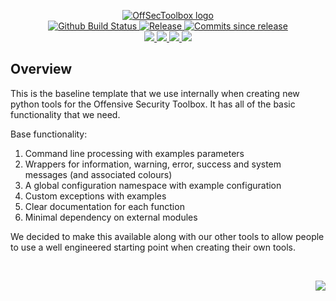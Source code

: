 <p align="center">
    <a href="https://github.com/OffSecToolbox/">
        <img src="https://cdn.wolfsoftware.com/assets/images/github/organisations/offsectoolbox/black-and-white-circle-256.png" alt="OffSecToolbox logo" />
    </a>
    <br />
    <a href="https://github.com/OffSecToolbox/baseline-project/actions/workflows/cicd-pipeline.yml">
        <img src="https://img.shields.io/github/actions/workflow/status/offsectoolbox/baseline-project/cicd-pipeline.yml?branch=master&label=CICD%20pipeline&style=for-the-badge" alt="Github Build Status" />
    </a>
    <a href="https://github.com/OffSecToolbox/baseline-project/releases/latest">
        <img src="https://img.shields.io/github/v/release/OffSecToolbox/baseline-project?color=blue&label=Latest%20Release&style=for-the-badge" alt="Release">
    </a>
    <a href="https://github.com/OffSecToolbox/baseline-project/releases/latest">
        <img src="https://img.shields.io/github/commits-since/OffSecToolbox/baseline-project/latest.svg?color=blue&style=for-the-badge" alt="Commits since release">
    </a>
    <br />
    <a href="https://github.com/OffSecToolbox/baseline-project/blob/master/.github/CODE_OF_CONDUCT.md">
        <img src="https://img.shields.io/badge/Code%20of%20Conduct-blue?style=for-the-badge" />
    </a>
    <a href="https://github.com/OffSecToolbox/baseline-project/blob/master/.github/CONTRIBUTING.md">
        <img src="https://img.shields.io/badge/Contributing-blue?style=for-the-badge" />
    </a>
    <a href="https://github.com/OffSecToolbox/baseline-project/blob/master/.github/SECURITY.md">
        <img src="https://img.shields.io/badge/Report%20Security%20Concern-blue?style=for-the-badge" />
    </a>
    <a href="https://github.com/OffSecToolbox/baseline-project/issues">
        <img src="https://img.shields.io/badge/Get%20Support-blue?style=for-the-badge" />
    </a>
</p>

## Overview

This is the baseline template that we use internally when creating new python tools for the Offensive Security Toolbox. It has all of the basic functionality
that we need.

Base functionality:

1. Command line processing with examples parameters
2. Wrappers for information, warning, error, success and system messages (and associated colours)
3. A global configuration namespace with example configuration
4. Custom exceptions with examples
5. Clear documentation for each function
6. Minimal dependency on external modules

We decided to make this available along with our other tools to allow people to use a well engineered starting point when creating their own tools.

<br />
<p align="right"><a href="https://wolfsoftware.com/"><img src="https://img.shields.io/badge/Created%20by%20Wolf%20Software-blue?style=for-the-badge" /></a></p>
